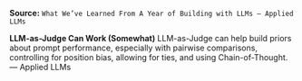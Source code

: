 **Source:** `What We’ve Learned From A Year of Building with LLMs – Applied LLMs`

**LLM-as-Judge Can Work (Somewhat)**
LLM-as-Judge can help build priors about prompt performance, especially with pairwise comparisons, controlling for position bias, allowing for ties, and using Chain-of-Thought. — Applied LLMs
